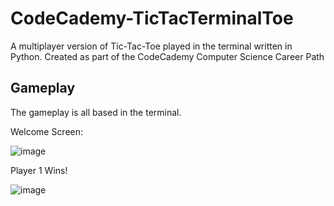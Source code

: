 # CodeCademy-TicTacTerminalToe
A multiplayer version of Tic-Tac-Toe played in the terminal written in Python.  Created as part of the CodeCademy Computer Science Career Path

## Gameplay
The gameplay is all based in the terminal.

Welcome Screen:

![image](https://user-images.githubusercontent.com/55364420/174433746-9b2d89e6-4f12-4472-b03c-fbcf99ac8086.png)


Player 1 Wins!

![image](https://user-images.githubusercontent.com/55364420/174433719-e8e37539-0346-40bc-91b7-c3e955a45876.png)
